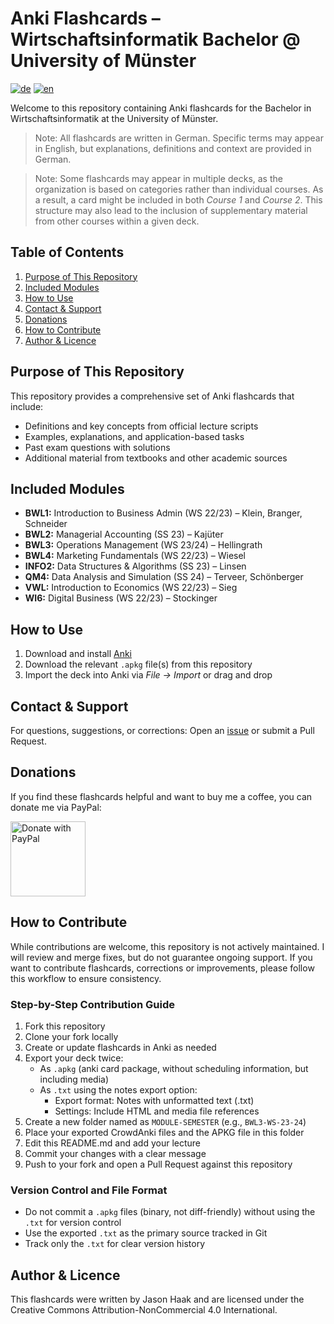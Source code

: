 # Anki Flashcards – Wirtschaftsinformatik Bachelor @ University of Münster
[![de](https://img.shields.io/badge/language-de-red.svg)](https://github.com/jasonhaak/wi-uni-muenster-flashcards/blob/main/README.md)
[![en](https://img.shields.io/badge/language-en-green.svg)](https://github.com/jasonhaak/wi-uni-muenster-flashcards/blob/main/README-en.md)

Welcome to this repository containing Anki flashcards for the Bachelor in Wirtschaftsinformatik at the University of Münster.

> Note: All flashcards are written in German. Specific terms may appear in English, but explanations, definitions and context are provided in German.

> Note: Some flashcards may appear in multiple decks, as the organization is based on categories rather than individual courses. As a result, a card might be included in both _Course 1_ and _Course 2_. This structure may also lead to the inclusion of supplementary material from other courses within a given deck.

## Table of Contents
1. [Purpose of This Repository](#purpose-of-this-repository)
2. [Included Modules](#included-modules)
3. [How to Use](#how-to-use)
4. [Contact & Support](#contact--support)
5. [Donations](#donations)
6. [How to Contribute](#how-to-contribute)
7. [Author & Licence](#author--licence)

## Purpose of This Repository
This repository provides a comprehensive set of Anki flashcards that include:
- Definitions and key concepts from official lecture scripts
- Examples, explanations, and application-based tasks
- Past exam questions with solutions
- Additional material from textbooks and other academic sources

## Included Modules
- **BWL1:** Introduction to Business Admin (WS 22/23) – Klein, Branger, Schneider
- **BWL2:** Managerial Accounting (SS 23) – Kajüter
- **BWL3:** Operations Management (WS 23/24) – Hellingrath
- **BWL4:** Marketing Fundamentals (WS 22/23) – Wiesel
- **INFO2:** Data Structures & Algorithms (SS 23) – Linsen
- **QM4:** Data Analysis and Simulation (SS 24) – Terveer, Schönberger
- **VWL:** Introduction to Economics (WS 22/23) – Sieg
- **WI6:** Digital Business (WS 22/23) – Stockinger

## How to Use
1. Download and install [Anki](https://apps.ankiweb.net/)
2. Download the relevant `.apkg` file(s) from this repository
3. Import the deck into Anki via *File → Import* or drag and drop

## Contact & Support
For questions, suggestions, or corrections: Open an [issue](https://github.com/jasonhaak/wi-uni-muenster-flashcards/issues) or submit a Pull Request.

## Donations
If you find these flashcards helpful and want to buy me a coffee, you can donate me via PayPal:

<a href="https://www.paypal.com/paypalme/jasonhaak01">
  <img src="https://raw.githubusercontent.com/stefan-niedermann/paypal-donate-button/master/paypal-donate-button.png" alt="Donate with PayPal" height="120"/>
</a>

## How to Contribute
While contributions are welcome, this repository is not actively maintained. I will review and merge fixes, but do not guarantee ongoing support.
If you want to contribute flashcards, corrections or improvements, please follow this workflow to ensure consistency.

### Step-by-Step Contribution Guide
1. Fork this repository
2. Clone your fork locally
3. Create or update flashcards in Anki as needed
4. Export your deck twice:
   - As `.apkg` (anki card package, without scheduling information, but including media)
   - As `.txt` using the notes export option:
     - Export format: Notes with unformatted text (.txt)
     - Settings: Include HTML and media file references
5. Create a new folder named as `MODULE-SEMESTER` (e.g., `BWL3-WS-23-24`)
6. Place your exported CrowdAnki files and the APKG file in this folder
7. Edit this README.md and add your lecture
8. Commit your changes with a clear message
9. Push to your fork and open a Pull Request against this repository

### Version Control and File Format
- Do not commit a `.apkg` files (binary, not diff-friendly) without using the `.txt` for version control
- Use the exported `.txt` as the primary source tracked in Git
- Track only the `.txt` for clear version history

## Author & Licence
This flashcards were written by Jason Haak and are licensed under the Creative Commons Attribution-NonCommercial 4.0 International.
